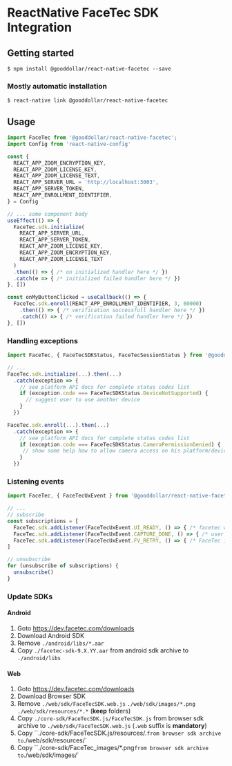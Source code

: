 # ReactNative FaceTec SDK Integration

## Getting started

`$ npm install @gooddollar/react-native-facetec --save`

### Mostly automatic installation

`$ react-native link @gooddollar/react-native-facetec`

## Usage

```javascript
import FaceTec from '@gooddollar/react-native-facetec';
import Config from 'react-native-config'

const {
  REACT_APP_ZOOM_ENCRYPTION_KEY,
  REACT_APP_ZOOM_LICENSE_KEY,
  REACT_APP_ZOOM_LICENSE_TEXT,
  REACT_APP_SERVER_URL = 'http://localhost:3003',
  REACT_APP_SERVER_TOKEN,
  REACT_APP_ENROLLMENT_IDENTIFIER,
} = Config

// ... some component body
useEffect(() => {
  FaceTec.sdk.initialize(
    REACT_APP_SERVER_URL,
    REACT_APP_SERVER_TOKEN,
    REACT_APP_ZOOM_LICENSE_KEY,
    REACT_APP_ZOOM_ENCRYPTION_KEY,
    REACT_APP_ZOOM_LICENSE_TEXT
  )
  .then(() => { /* on initialized handler here */ })
  .catch(e => { /* initialized failed handler here */ })
}, [])

const onMyButtonClicked = useCallback(() => {
  FaceTec.sdk.enroll(REACT_APP_ENROLLMENT_IDENTIFIER, 3, 60000)
    .then(() => { /* verification successfull handler here */ })
    .catch(() => { /* verification failed handler here */ })
}, [])
```

### Handling exceptions

```javascript
import FaceTec, { FaceTecSDKStatus, FaceTecSessionStatus } from '@gooddollar/react-native-facetec';

// ...
FaceTec.sdk.initialize(...).then(...)
  .catch(exception => {
    // see platform API docs for complete status codes list
    if (exception.code === FaceTecSDKStatus.DeviceNotSupported) {
      // suggest user to use another device
    }
  })

FaceTec.sdk.enroll(...).then(...)
  .catch(exception => {
    // see platform API docs for complete status codes list
    if (exception.code === FaceTecSDKStatus.CameraPermissionDenied) {
     // show some help how to allow camera access on his platform/device
    }
  })
```

### Listening events

```javascript
import FaceTec, { FaceTecUxEvent } from '@gooddollar/react-native-facetec';

// ...
// subscribe
const subscriptions = [
  FaceTec.sdk.addListener(FaceTecUxEvent.UI_READY, () => { /* facetec was initialized and its UI was shown */ })),
  FaceTec.sdk.addListener(FaceTecUxEvent.CAPTURE_DONE, () => { /* user has finished capturing has face and request being sent to the FaceTec Custom Server */ }),
  FaceTec.sdk.addListener(FaceTecUxEvent.FV_RETRY, () => { /* FaceTec is asking user to retry face capture process */ }),
]

// unsubscribe
for (unsubscribe of subscriptions) {
  unsubscribe()
}
```

### Update SDKs

#### Android

1. Goto https://dev.facetec.com/downloads 
2. Download Android SDK
3. Remove `./android/libs/*.aar`
4. Copy `./facetec-sdk-9.X.YY.aar` from android sdk archive to `./android/libs`

#### Web

1. Goto https://dev.facetec.com/downloads 
2. Download Browser SDK
3. Remove `./web/sdk/FaceTecSDK.web.js` `./web/sdk/images/*.png` `./web/sdk/resources/*.*` (**keep** folders)
4. Copy `./core-sdk/FaceTecSDK.js/FaceTecSDK.js` from browser sdk archive to `./web/sdk/FaceTecSDK.web.js` (`.web` suffix is **mandatory**)
5. Copy ``./core-sdk/FaceTecSDK.js/resources/*.*` from browser sdk archive to `./web/sdk/resources/`
6. Copy ``./core-sdk/FaceTec_images/*.png` from browser sdk archive to `./web/sdk/images/`
